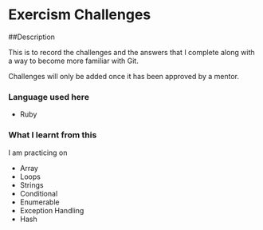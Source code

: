 # Exercism Challenges

##Description

This is to record the challenges and the answers that I complete along with a way to become more familiar with Git.

Challenges will only be added once it has been approved by a mentor.

### Language used here
- Ruby

### What I learnt from this
I am practicing on
- Array
- Loops
- Strings
- Conditional
- Enumerable
- Exception Handling
- Hash
